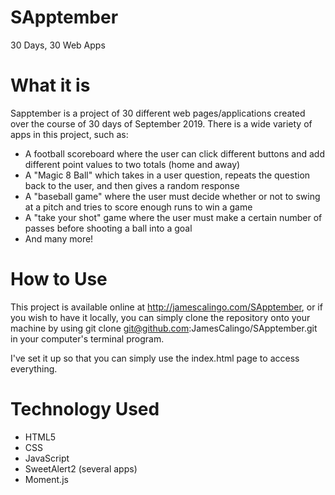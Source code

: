 # SApptember
30 Days, 30 Web Apps

# What it is
Sapptember is a project of 30 different web pages/applications created over the course of 30 days of September 2019. There is a wide variety of apps in this project, such as:<br/>

- A football scoreboard where the user can click different buttons and add different point values to two totals (home and away)
- A "Magic 8 Ball" which takes in a user question, repeats the question back to the user, and then gives a random response
- A "baseball game" where the user must decide whether or not to swing at a pitch and tries to score enough runs to win a game
- A "take your shot" game where the user must make a certain number of passes before shooting a ball into a goal
- And many more!

# How to Use
This project is available online at http://jamescalingo.com/SApptember, or if you wish to have it locally, you can simply clone the repository onto your machine by using git clone git@github.com:JamesCalingo/SApptember.git in your computer's terminal program.<br/>

I've set it up so that you can simply use the index.html page to access everything. 

# Technology Used
- HTML5
- CSS
- JavaScript
- SweetAlert2 (several apps)
- Moment.js

